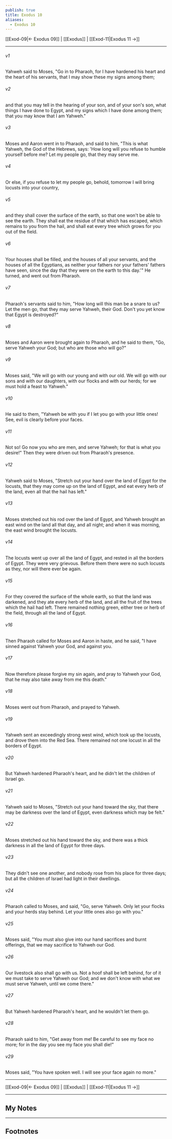 ```yaml
---
publish: true
title: Exodus 10
aliases:
  - Exodus 10
---
```


[[Exod-09|← Exodus 09]] | [[Exodus]] | [[Exod-11|Exodus 11 →]]
***



###### v1 
Yahweh said to Moses, "Go in to Pharaoh, for I have hardened his heart and the heart of his servants, that I may show these my signs among them; 

###### v2 
and that you may tell in the hearing of your son, and of your son's son, what things I have done to Egypt, and my signs which I have done among them; that you may know that I am Yahweh." 

###### v3 
Moses and Aaron went in to Pharaoh, and said to him, "This is what Yahweh, the God of the Hebrews, says: 'How long will you refuse to humble yourself before me? Let my people go, that they may serve me. 

###### v4 
Or else, if you refuse to let my people go, behold, tomorrow I will bring locusts into your country, 

###### v5 
and they shall cover the surface of the earth, so that one won't be able to see the earth. They shall eat the residue of that which has escaped, which remains to you from the hail, and shall eat every tree which grows for you out of the field. 

###### v6 
Your houses shall be filled, and the houses of all your servants, and the houses of all the Egyptians, as neither your fathers nor your fathers' fathers have seen, since the day that they were on the earth to this day.'" He turned, and went out from Pharaoh. 

###### v7 
Pharaoh's servants said to him, "How long will this man be a snare to us? Let the men go, that they may serve Yahweh, their God. Don't you yet know that Egypt is destroyed?" 

###### v8 
Moses and Aaron were brought again to Pharaoh, and he said to them, "Go, serve Yahweh your God; but who are those who will go?" 

###### v9 
Moses said, "We will go with our young and with our old. We will go with our sons and with our daughters, with our flocks and with our herds; for we must hold a feast to Yahweh." 

###### v10 
He said to them, "Yahweh be with you if I let you go with your little ones! See, evil is clearly before your faces. 

###### v11 
Not so! Go now you who are men, and serve Yahweh; for that is what you desire!" Then they were driven out from Pharaoh's presence. 

###### v12 
Yahweh said to Moses, "Stretch out your hand over the land of Egypt for the locusts, that they may come up on the land of Egypt, and eat every herb of the land, even all that the hail has left." 

###### v13 
Moses stretched out his rod over the land of Egypt, and Yahweh brought an east wind on the land all that day, and all night; and when it was morning, the east wind brought the locusts. 

###### v14 
The locusts went up over all the land of Egypt, and rested in all the borders of Egypt. They were very grievous. Before them there were no such locusts as they, nor will there ever be again. 

###### v15 
For they covered the surface of the whole earth, so that the land was darkened, and they ate every herb of the land, and all the fruit of the trees which the hail had left. There remained nothing green, either tree or herb of the field, through all the land of Egypt. 

###### v16 
Then Pharaoh called for Moses and Aaron in haste, and he said, "I have sinned against Yahweh your God, and against you. 

###### v17 
Now therefore please forgive my sin again, and pray to Yahweh your God, that he may also take away from me this death." 

###### v18 
Moses went out from Pharaoh, and prayed to Yahweh. 

###### v19 
Yahweh sent an exceedingly strong west wind, which took up the locusts, and drove them into the Red Sea. There remained not one locust in all the borders of Egypt. 

###### v20 
But Yahweh hardened Pharaoh's heart, and he didn't let the children of Israel go. 

###### v21 
Yahweh said to Moses, "Stretch out your hand toward the sky, that there may be darkness over the land of Egypt, even darkness which may be felt." 

###### v22 
Moses stretched out his hand toward the sky, and there was a thick darkness in all the land of Egypt for three days. 

###### v23 
They didn't see one another, and nobody rose from his place for three days; but all the children of Israel had light in their dwellings. 

###### v24 
Pharaoh called to Moses, and said, "Go, serve Yahweh. Only let your flocks and your herds stay behind. Let your little ones also go with you." 

###### v25 
Moses said, "You must also give into our hand sacrifices and burnt offerings, that we may sacrifice to Yahweh our God. 

###### v26 
Our livestock also shall go with us. Not a hoof shall be left behind, for of it we must take to serve Yahweh our God; and we don't know with what we must serve Yahweh, until we come there." 

###### v27 
But Yahweh hardened Pharaoh's heart, and he wouldn't let them go. 

###### v28 
Pharaoh said to him, "Get away from me! Be careful to see my face no more; for in the day you see my face you shall die!" 

###### v29 
Moses said, "You have spoken well. I will see your face again no more."

***
[[Exod-09|← Exodus 09]] | [[Exodus]] | [[Exod-11|Exodus 11 →]]

---
## My Notes

---
## Footnotes